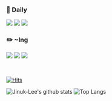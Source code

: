 
### 📅 Daily
<img src="https://img.shields.io/badge/Github-181717?style=flat-square&logo=GitHub&logoColor=white"/></a>
<img src="https://img.shields.io/badge/Notion-FFFFFF?style=flat-square&logo=notion&logoColor=black"/></a>
<img src="https://img.shields.io/badge/Webstorm-29ABE2?style=flat-square&logo=WebStorm&logoColor=white"/></a>



### ✏️ ~Ing
<img src="https://img.shields.io/badge/NestJs-E0234E?style=flat-square&logo=nestjs&logoColor=white"/></a>
<img src="https://img.shields.io/badge/Spring-6DB33F?style=flat-square&logo=spring&logoColor=white"/></a>
<img src="https://img.shields.io/badge/Java-000000?style=flat-square&logo=IntelliJ IDEA&logoColor=white"/></a>


<br>

[![Hits](https://hits.seeyoufarm.com/api/count/incr/badge.svg?url=https%3A%2F%2Fgithub.com%2FJinuk-Lee&count_bg=%23000000&title_bg=%23555555&icon=darkreader.svg&icon_color=%23E7E7E7&title=caller&edge_flat=false)](https://hits.seeyoufarm.com)

![Jinuk-Lee's github stats](https://github-readme-stats.vercel.app/api?username=Jinuk-Lee&hide=contribs,prs) 
![Top Langs](https://github-readme-stats.vercel.app/api/top-langs/?username=Jinuk-Lee&layout=compact)
 </div>

